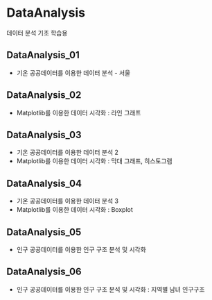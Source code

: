 # DataAnalysis
데이터 분석 기초 학습용

## DataAnalysis_01
 - 기온 공공데이터를 이용한 데이터 분석 - 서울

## DataAnalysis_02
 - Matplotlib를 이용한 데이터 시각화 : 라인 그래프

## DataAnalysis_03
 - 기온 공공데이터를 이용한 데이터 분석 2
 - Matplotlib를 이용한 데이터 시각화 : 막대 그래프, 히스토그램

## DataAnalysis_04
 - 기온 공공데이터를 이용한 데이터 분석 3
 - Matplotlib를 이용한 데이터 시각화 : Boxplot

## DataAnalysis_05
 - 인구 공공데이터를 이용한 인구 구조 분석 및 시각화

## DataAnalysis_06
 - 인구 공공데이터를 이용한 인구 구조 분석 및 시각화 : 지역별 남녀 인구구조
